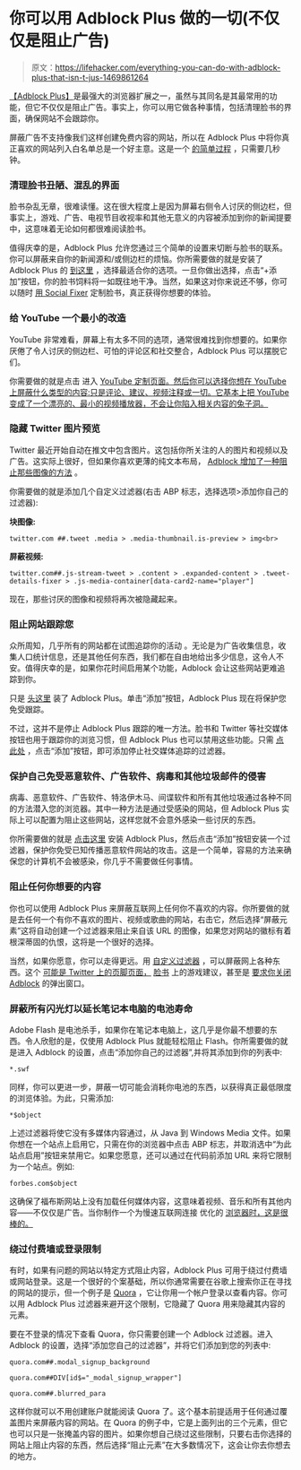 # 你可以用 Adblock Plus 做的一切(不仅仅是阻止广告)

> 原文：<https://lifehacker.com/everything-you-can-do-with-adblock-plus-that-isn-t-jus-1469861264>

[【Adblock Plus】](https://adblockplus.org/)是最强大的浏览器扩展之一，虽然与其同名是其最常用的功能，但它不仅仅是阻止广告。事实上，你可以用它做各种事情，包括清理脸书的界面，确保网站不会跟踪你。



屏蔽广告不支持像我们这样创建免费内容的网站，所以在 Adblock Plus 中将你真正喜欢的网站列入白名单总是一个好主意。这是一个 [的简单过程](https://adblockplus.org/en/acceptable-ads) ，只需要几秒钟。

### 清理脸书丑陋、混乱的界面

脸书杂乱无章，很难读懂。这在很大程度上是因为屏幕右侧令人讨厌的侧边栏，但事实上，游戏、广告、电视节目收视率和其他无意义的内容被添加到你的新闻提要中，这意味着无论如何都很难阅读脸书。

值得庆幸的是，Adblock Plus 允许您通过三个简单的设置来切断与脸书的联系。你可以屏蔽来自你的新闻源和/或侧边栏的烦恼。你所需要做的就是安装了 Adblock Plus 的 [到这里](http://facebook.adblockplus.me/) ，选择最适合你的选项。一旦你做出选择，点击“+添加”按钮，你的脸书饲料将一如既往地干净。当然，如果这对你来说还不够，你可以随时 [用 Social Fixer](https://lifehacker.com/how-to-make-facebook-infinitely-better-with-one-browser-5892826) 定制脸书，真正获得你想要的体验。

### 给 YouTube 一个最小的改造

YouTube 非常难看，屏幕上有太多不同的选项，通常很难找到你想要的。如果你厌倦了令人讨厌的侧边栏、可怕的评论区和社交整合，Adblock Plus 可以摆脱它们。

你需要做的就是点击 进入 [YouTube 定制页面。然后你可以选择你想在 YouTube 上屏蔽什么类型的内容:只是评论、建议、视频注释或一切。它基本上把 YouTube 变成了一个漂亮的、最小的视频播放器，不会让你陷入相关内容的兔子洞。](http://youtube.adblockplus.me/en/)

### 隐藏 Twitter 图片预览

Twitter 最近开始自动在推文中包含图片。这包括你所关注的人的图片和视频以及广告。这实际上很好，但如果你喜欢更薄的纯文本布局， [Adblock 增加了一种阻止那些图像的方法](https://adblockplus.org/blog/how-to-get-rid-of-the-new-photo-preview-feature-on-twitter) 。

你需要做的就是添加几个自定义过滤器(右击 ABP 标志，选择选项>添加你自己的过滤器):

**块图像:**

```
twitter.com ##.tweet .media > .media-thumbnail.is-preview > img<br>
```

**屏蔽视频:**

```
twitter.com##.js-stream-tweet > .content > .expanded-content > .tweet-details-fixer > .js-media-container[data-card2-name="player"]
```

现在，那些讨厌的图像和视频将再次被隐藏起来。

### 阻止网站跟踪您

众所周知，几乎所有的网站都在试图追踪你的活动 。无论是为广告收集信息，收集人口统计信息，还是其他任何东西，我们都在自由地给出多少信息，这令人不安。值得庆幸的是，如果你花时间启用某个功能，Adblock 会让这些网站更难追踪到你。

只是 [头这里](https://adblockplus.org/en/features#tracking) 装了 Adblock Plus。单击“添加”按钮，Adblock Plus 现在将保护您免受跟踪。

不过，这并不是停止 Adblock Plus 跟踪的唯一方法。脸书和 Twitter 等社交媒体按钮也用于跟踪你的浏览习惯，但 Adblock Plus 也可以禁用这些功能。只需 [点此处](https://adblockplus.org/en/features#socialmedia) ，点击“添加”按钮，即可添加停止社交媒体追踪的过滤器。

### 保护自己免受恶意软件、广告软件、病毒和其他垃圾邮件的侵害

病毒、恶意软件、广告软件、特洛伊木马、间谍软件和所有其他垃圾通过各种不同的方法潜入您的浏览器。其中一种方法是通过受感染的网站，但 Adblock Plus 实际上可以配置为阻止这些网站，这样您就不会意外感染一些讨厌的东西。

你所需要做的就是 [点击这里](https://adblockplus.org/en/features#malware) 安装 Adblock Plus，然后点击“添加”按钮安装一个过滤器，保护你免受已知传播恶意软件网站的攻击。这是一个简单，容易的方法来确保您的计算机不会被感染，你几乎不需要做任何事情。

### 阻止任何你想要的内容

你也可以使用 Adblock Plus 来屏蔽互联网上任何你不喜欢的内容。你所要做的就是去任何一个有你不喜欢的图片、视频或歌曲的网站，右击它，然后选择“屏蔽元素”这将自动创建一个过滤器来阻止来自该 URL 的图像，如果您对网站的徽标有着根深蒂固的仇恨，这将是一个很好的选择。

当然，如果你愿意，你可以走得更远。用 [自定义过滤器](https://adblockplus.org/en/filters) ，可以屏蔽网上各种东西。这个 [可能是 Twitter 上的页脚页面，](http://howdoitknow.net/tutorials/how-to-hide-who-to-follow-section-on-twitter/) [脸书](https://www.facebook.com/adblockplus/posts/458004530907639) 上的游戏建议，甚至是 [要求你关闭 Adblock](http://origin1tech.wordpress.com/2013/08/06/adblock-custom-filters-nfl-sites-nag/) 的弹出窗口。

### 屏蔽所有闪光灯以延长笔记本电脑的电池寿命

Adobe Flash 是电池杀手，如果你在笔记本电脑上，这几乎是你最不想要的东西。令人欣慰的是，仅使用 Adblock Plus 就能轻松阻止 Flash。你所需要做的就是进入 Adblock 的设置，点击“添加你自己的过滤器”,并将其添加到你的列表中:

```
*.swf
```

同样，你可以更进一步，屏蔽一切可能会消耗你电池的东西，以获得真正最低限度的浏览体验。为此，只需添加:

```
*$object
```

上述过滤器将使它没有多媒体内容通过，从 Java 到 Windows Media 文件。如果你想在一个站点上启用它，只需在你的浏览器中点击 ABP 标志，并取消选中“为此站点启用”按钮来禁用它。如果您愿意，还可以通过在代码前添加 URL 来将它限制为一个站点。例如:

```
forbes.com$object
```

这确保了福布斯网站上没有加载任何媒体内容，这意味着视频、音乐和所有其他内容——不仅仅是广告。当你制作一个为慢速互联网连接 优化的 [浏览器时，这是很棒的。](https://lifehacker.com/how-and-why-to-set-up-a-secondary-browser-optimized-f-5791586)

### 绕过付费墙或登录限制

有时，如果有问题的网站以特定方式阻止内容，Adblock Plus 可用于绕过付费墙或网站登录。这是一个很好的个案基础，所以你通常需要在谷歌上搜索你正在寻找的网站的提示，但一个例子是 [Quora](https://www.quora.com/) ，它让你用一个帐户登录以查看内容。你可以用 Adblock Plus 过滤器来避开这个限制，它隐藏了 Quora 用来隐藏其内容的元素。

要在不登录的情况下查看 Quora，你只需要创建一个 Adblock 过滤器。进入 Adblock 的设置，选择“添加您自己的过滤器”，并将它们添加到您的列表中:

```
quora.com##.modal_signup_background
```

```
quora.com##DIV[id$="_modal_signup_wrapper"]
```

```
quora.com##.blurred_para
```

这样你就可以不用创建账户就能阅读 Quora 了。这个基本前提适用于任何通过覆盖图片来屏蔽内容的网站。在 Quora 的例子中，它是上面列出的三个元素，但它也可以只是一张掩盖内容的图片。如果你想自己绕过这些限制，只要右击你选择的网站上阻止内容的东西，然后选择“阻止元素”在大多数情况下，这会让你去你想去的地方。